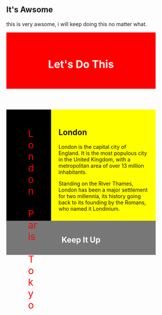 <!DOCTYPE html>
<html lang="en">
<head>
<title>It's Awsome</title>
<meta charset="utf-8">
<meta name="viewport" content="width=device-width, intial-scale=1">
<style>
* {
  box-sizing: border-box;
}

body {
font-family:arial;
}
header {
background-color:red;
text-align:center;
padding:30px;
color:white;
}
nav {
float:left;
width:30%;
height:300px;
background-color:black;
padding:20px;
}
nav ul {
list-style-type:none;
}
li {
font-size:26px;
padding:15px;
}
li a {
color:red;
text-decoration:none;
}
li a:hover { 
background-color:white;
padding:5px;
}
article {
padding:20px;
float:right;
width:70%;
height:300px;
background-color:yellow;
}
section:after {
  content: "";
  display: table;
  clear: both;
  }
  footer {
  background-color: #777;
  padding: 10px;
  text-align: center;
  color: white;
}
@media (max-width:600px) {
nav, article {
width:100%;
height:auto;
}
}
</style>
</head>
<body>
<h2>It's Awsome</h2>
<p>this is very awsome, i will keep doing this no matter what.</p>
<header>
<h1>Let's Do This</h1>
</header>
<section>
<nav>
<ul>
<li><a href="#">London</a></li>
<li><a href="#">Paris</a></li>
<li><a href="#">Tokyo</a></li>
</ul>
</nav>
<article>
<h2>London</h2>
<p>London is the capital city of England. It is the most populous city in the  United Kingdom, with a metropolitan area of over 13 million inhabitants.</p>
<p>Standing on the River Thames, London has been a major settlement for two millennia, its history going back to its founding by the Romans, who named it Londinium.</p>
</article>
</section>
<footer>
<h2>Keep It Up</h2>
</footer>
</body>
</html>
